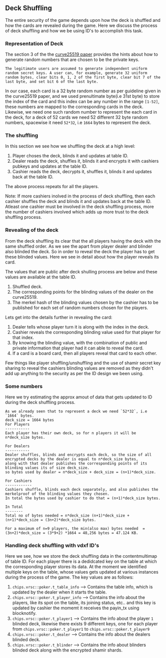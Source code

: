 Deck Shuffling
---------------

The entire security of the game depends upon how the deck is shuffled and how the cards are revealed during the game. Here we discuss the process of deck shuffling and how we be using ID's to accomplish this task.

### Representation of Deck
The section 3 of the the [curve25519 paper](https://cr.yp.to/ecdh/curve25519-20060209.pdf) provides the hints about how to generate random numbers that are chosen to be the private keys.
```
The legitimate users are assumed to generate independent uniform random secret keys. A user can, for example, generate 32 uniform 
random bytes, clear bits 0, 1, 2 of the first byte, clear bit 7 of the last byte, and set bit 6 of the last byte.
```
In our case, each card is a 32 byte random number as per guideline given in the curve25519 paper, and we used prenultimate byte(i.e 31st byte) to store the index of the card and this index can be any number in the range `[1-52]`, these numbers are mapped to the corresponding cards in the deck. Likewise, we need one such random number to represent the each card in the deck, for a deck of 52 cards we need 52 different 32 byte random numbers, spacewise it need `52*32`, i.e `1664` bytes to represent the deck.

### The shuffling
In this section we see how we shuffling the deck at a high level:
1. Player choses the deck, blinds it and updates at table ID.
2. Dealer reads the deck, shuffles it, blinds it and encrypts it with cashiers pubkeys and updates at the table ID.
3. Cashier reads the deck, decrypts it, shuffles it, blinds it and updates back at the table ID. 

The above process repeats for all the players.

Note: If more cashiers inolved in the process of deck shuffling, then each cashier shuffles the deck and blinds it and updates back at the table ID. Atleast one cashier must be involved in the deck shuffling process, more the number of cashiers involved which adds up more trust to the deck shuffling process.
 
### Revealing of the deck
From the deck shuffling its clear that the all players having the deck with the same shuffled order. As we see the apart from player dealer and blinder also blinded the deck. So in order to reveal the deck the player has to get these blinded values. Here we see in detail about how the player reveals its card.

The values that are public after deck shulling process are below and these values are available at the table ID.
1. Shuffled deck.
2. The corresponding points for the blinding values of the dealer on the curve25519.
3. The merkel hash of the blinding values chosen by the cashier has to be published for each set of random numbers chosen for the players.

Lets get into the details further in revealing the card:
1. Dealer tells whose player turn it is along with the index in the deck.
2. Cashier reveals the corresponding blinding value used for that player for that index.
3. By knowing the blinding value, with the combination of public and private information that player had it can able to reveal the card.
4. If a card is a board card, then all players reveal that card to each other.

Few things like player shuffling/unshuffling and the use of shamir secret key sharing to reveal the cashiers blinding values are removed as they didn't add up anything to the security as per the ID design we been using.

### Some numbers
Here we try estimating the approx amout of data that gets updated to ID during the deck shuffling process. 
```
As we already seen that to represent a deck we need `52*32`, i.e `1664` bytes.
deck_size = 1664 bytes
For Players
-----------
Each player has their own deck, so for n players it will be n*deck_size bytes.

For Dealers
-----------
Dealer shuffles, blinds and encrypts each deck, so the size of all encrypted decks by the dealer is equal to n*deck_size bytes, 
along with that dealer publishes the corresponding points of its blinding values its of size deck_size. 
so bytes used by dealer = n*deck_size + deck_size = (n+1)*deck_size.

For Cashiers
------------
Cashiers shuffle, blinds each deck separately, and also publishes the merkelproof of the blinding values they chosen. 
In total the bytes used by cashier to do that = (n+1)*deck_size bytes.

In Total
--------
Total no of bytes needed = n*deck_size (n+1)*deck_size +(n+1)*deck_size = (3n+2)*deck_size bytes.

For a maximum of n=9 players, the min(also max) bytes needed  = (3n+2)*deck_size = (3*9+2) *1664 = 48,256 bytes = 47.124 KB.
```

### Handling deck shuffling with vdxf ID's
Here we see, how we store the deck shuffling data in the contentmultimap of table ID. For each player there is a dedidcated key on the table at which the corresponding player stores its data.
At the moment we identified multiple keys on the table, whose values gets updated at various instances during the process of the game. The key values are as follows:
1. `chips.vrsc::poker.t_table_info` --> Contains the table info, which is updated by the dealer when it starts the table.
2. `chips.vrsc::poker.t_player_info` --> Contains the info about the players, like its spot on the table, its joining status, etc.. and this key is updated by cashier the momemt it receives the payin_tx using blocknotify.
3. `chips.vrsc::poker.t_player1` --> Contains the info about the player `1` blinded deck, likewise there exists 9 different keys, one for each player from `chips.vrsc::poker.t_player1` to `chips.vrsc::poker.t_player9`
4. `chips.vrsc::poker.t_dealer` --> Contains the info about the dealers blinded deck.
5. `chips.vrsc::poker.t_blinder` --> Contains the info about blinders blinded deck along with the encrypted shamir shards.
